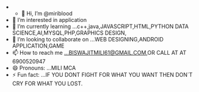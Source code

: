 - - 👋 Hi, I’m @miriblood
- 👀 I’m interested in  application
- 🌱 I’m currently learning ...c++,java,JAVASCRIPT,HTML,PYTHON DATA SCIENCE,AI,MYSQL,PHP,GRAPHICS DESIGN,
- 💞️ I’m looking to collaborate on ...WEB DESIGNING,ANDROID APPLICATION,GAME
- 📫 How to reach me ...BISWAJITMILI61@GMAIL.COM,OR CALL AT AT 6900520947
- 😄 Pronouns: ...MILI MCA
- ⚡ Fun fact: ...IF YOU DONT FIGHT FOR WHAT YOU WANT THEN DON`T CRY FOR WHAT YOU LOST.

<!---
miriblood/miriblood is a ✨ special ✨ repository because its `README.md` (this file) appears on your GitHub profile.
You can click the Preview link to take a look at your changes.
--->

